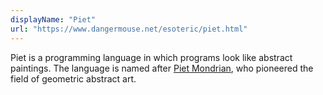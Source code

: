```yaml
---
displayName: "Piet"
url: "https://www.dangermouse.net/esoteric/piet.html"
---
```


Piet is a programming language in which programs look like abstract paintings. The language is named after [Piet Mondrian](http://www.ibiblio.org/wm/paint/auth/mondrian/), who pioneered the field of geometric abstract art. 
